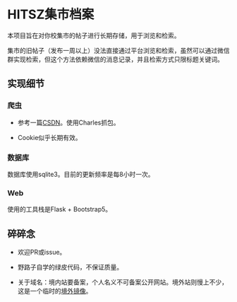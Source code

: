 # HITSZ集市档案

本项目旨在对你校集市的帖子进行长期存储，用于浏览和检索。

集市的旧帖子（发布一周以上）没法直接通过平台浏览和检索，虽然可以通过微信群实现检索，但这个方法依赖微信的消息记录，并且检索方式只限标题关键词。

## 实现细节

### 爬虫

- 参考一篇[CSDN](https://blog.csdn.net/oxacyclopropane/article/details/128348458)。使用Charles抓包。

- Cookie似乎长期有效。

### 数据库

数据库使用sqlite3。目前的更新频率是每8小时一次。

### Web

使用的工具栈是Flask + Bootstrap5。

## 碎碎念

- 欢迎PR或issue。

- 野路子自学的绿皮代码，不保证质量。

- 关于域名：境内站要备案，个人名义不可备案公开网站。境外站则慢上不少，这是一个临时的[境外镜像](http://fairarchive.icu)。
